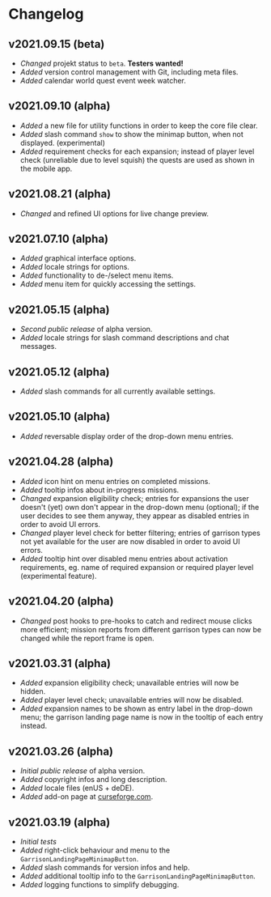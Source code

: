 Changelog
=========

v2021.09.15 (beta)
-------------------
- *Changed* projekt status to `beta`. __Testers wanted!__
- *Added* version control management with Git, including meta files.
- *Added* calendar world quest event week watcher.

v2021.09.10 (alpha)
-------------------
- *Added* a new file for utility functions in order to keep the core file clear.
- *Added* slash command `show` to show the minimap button, when not displayed. (experimental)
- *Added* requirement checks for each expansion; instead of player level check (unreliable due to level squish) the quests are used as shown in the mobile app.

v2021.08.21 (alpha)
-------------------
- *Changed* and refined UI options for live change preview.

v2021.07.10 (alpha)
-------------------
- *Added* graphical interface options.
- *Added* locale strings for options. 
- *Added* functionality to de-/select menu items. 
- *Added* menu item for quickly accessing the settings. 

v2021.05.15 (alpha)
-------------------
- *Second public release* of alpha version.
- *Added* locale strings for slash command descriptions and chat messages.

v2021.05.12 (alpha)
-------------------
- *Added* slash commands for all currently available settings.

v2021.05.10 (alpha)
-------------------
- *Added* reversable display order of the drop-down menu entries.

v2021.04.28 (alpha)
-------------------
- *Added* icon hint on menu entries on completed missions.
- *Added* tooltip infos about in-progress missions.
- *Changed* expansion eligibility check; entries for expansions the user doesn't
  (yet) own don't appear in the drop-down menu (optional); if the user decides
  to see them anyway, they appear as disabled entries in order to avoid
  UI errors.
- *Changed* player level check for better filtering; entries of garrison types 
  not yet available for the user are now disabled in order to avoid UI errors.
- *Added* tooltip hint over disabled menu entries about activation requirements,
  eg. name of required expansion or required player level (experimental feature).

v2021.04.20 (alpha)
-------------------
- *Changed* post hooks to pre-hooks to catch and redirect mouse clicks more 
  efficient; mission reports from different garrison types can now be changed 
  while the report frame is open.

v2021.03.31 (alpha)
-------------------
- *Added* expansion eligibility check; unavailable entries will now be hidden.
- *Added* player level check; unavailable entries will now be disabled.
- *Added* expansion names to be shown as entry label in the drop-down menu; the
  garrison landing page name is now in the tooltip of each entry instead.

v2021.03.26 (alpha)
-------------------
- *Initial public release* of alpha version.
- *Added* copyright infos and long description.
- *Added* locale files (enUS + deDE).
- *Added* add-on page at 
  [curseforge.com](https://www.curseforge.com/wow/addons/mission-report-button-plus).

v2021.03.19 (alpha)
-------------------
- *Initial tests*
- *Added* right-click behaviour and menu to the
  `GarrisonLandingPageMinimapButton`.
- *Added* slash commands for version infos and help.
- *Added* additional tooltip info to the `GarrisonLandingPageMinimapButton`.
- *Added* logging functions to simplify debugging.
